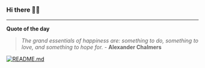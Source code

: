 ### Hi there 👋🏻


---

**Quote of the day**

> *The grand essentials of happiness are: something to do, something to love, and something to hope for.* - **Alexander Chalmers** 

[![README.md](https://github.com/marcolovazzano/marcolovazzano/actions/workflows/readme.yml/badge.svg?branch=main)](https://github.com/marcolovazzano/marcolovazzano/actions/workflows/readme.yml)

